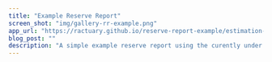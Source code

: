```yaml
---
title: "Example Reserve Report"
screen_shot: "img/gallery-rr-example.png"
app_url: "https://ractuary.github.io/reserve-report-example/estimation-of-ultimate.html"
blog_post: ""
description: "A simple example reserve report using the curently under development RActuary packages and displayed using bookdown"
---
```

